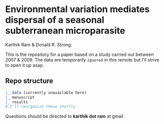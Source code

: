 # Environmental variation mediates dispersal of a seasonal subterranean microparasite

Karthik Ram & Donald R. Strong.

This is the repository for a paper based on a study carried out between 2007 & 2009. The data are temporarily `ignored` in this remote but I'll strive to open it up asap.

## Repo structure
```r
|_ data (currently unavailable here)
|_ manuscript
|_ results
# I'll reorganize these shortly
```

Questions should be directed to __karthik dot ram__ at gmail.
